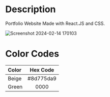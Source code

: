 # Description 
Portfolio Website Made with React.JS and CSS.

![Screenshot 2024-02-14 170103](https://github.com/udvale/udvalenkhtaivan/assets/74579865/b57ef30d-c0f1-4d53-9a59-fe2b7100d14a)

# Color Codes
| Color | Hex Code |
| :---- | :----: |
| Beige | #8d775da9 | 
| Green | 0000 | 
